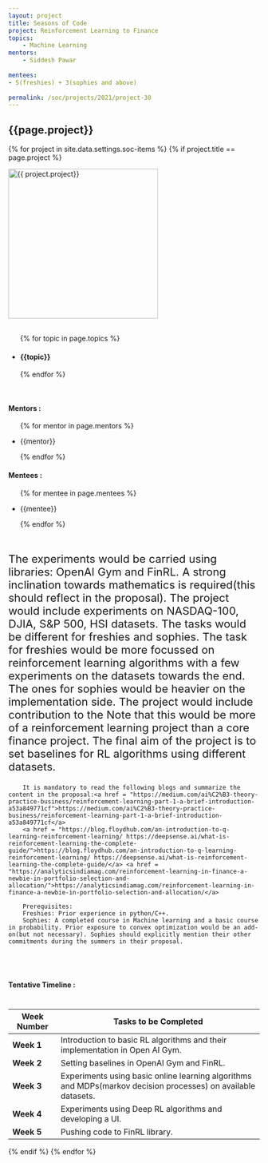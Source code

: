 ```yaml
---
layout: project
title: Seasons of Code
project: Reinforcement Learning to Finance
topics:
    - Machine Learning
mentors:
    - Siddesh Pawar   
    
mentees:
- 5(freshies) + 3(sophies and above)  
    
permalink: /soc/projects/2021/project-30
---
```


<h2 class="display1 m-3 p-3 text-center">{{page.project}}</h2>

{% for project in site.data.settings.soc-items %}
{% if project.title == page.project %}
<div>
    <img src="{{ site.baseurl }}/{{ project.image }}"  width = "300" height="300" alt="{{ project.project}}" class="border rounded img-soc">
</div>
<div>
    <br>
    <ul>
        {% for topic in page.topics %}
        <li><h4 class="text-primary text-center">{{topic}}</h4></li>
        {% endfor %}
    </ul>
    <br>
    <h4 class="display3  ">Mentors :</h4> 
    <ul>
        {% for mentor in page.mentors %}
        <li><p class="lead">{{mentor}}</p></li>
        {% endfor %}
    </ul>
    <h4 class="display3  ">Mentees :</h4> 
    <ul>
        {% for mentee in page.mentees %}
        <li><p class="lead">{{mentee}}</p></li>
        {% endfor %}
    </ul>
</div>
<div>
    <p class="display3" style = "font-size:22px;" >
        <br>
        The experiments would be carried using libraries: OpenAI Gym and FinRL. A strong inclination towards mathematics is required(this should reflect in the proposal). The project would include experiments on NASDAQ-100, DJIA, S&P 500, HSI datasets. The tasks would be different for freshies and sophies. The task for freshies would be more focussed on reinforcement learning algorithms with a few experiments on the datasets towards the end. The ones for sophies would be heavier on the implementation side. The project would include contribution to the Note that this would be more of a reinforcement learning project than a core finance project. The final aim of the project is to set baselines for RL algorithms using different datasets.

        It is mandatory to read the following blogs and summarize the content in the proposal:<a href = "https://medium.com/ai%C2%B3-theory-practice-business/reinforcement-learning-part-1-a-brief-introduction-a53a849771cf">https://medium.com/ai%C2%B3-theory-practice-business/reinforcement-learning-part-1-a-brief-introduction-a53a849771cf</a>
        <a href = "https://blog.floydhub.com/an-introduction-to-q-learning-reinforcement-learning/ https://deepsense.ai/what-is-reinforcement-learning-the-complete-guide/">https://blog.floydhub.com/an-introduction-to-q-learning-reinforcement-learning/ https://deepsense.ai/what-is-reinforcement-learning-the-complete-guide/</a> <a href = "https://analyticsindiamag.com/reinforcement-learning-in-finance-a-newbie-in-portfolio-selection-and-allocation/">https://analyticsindiamag.com/reinforcement-learning-in-finance-a-newbie-in-portfolio-selection-and-allocation/</a>

        Prerequisites:
        Freshies: Prior experience in python/C++.
        Sophies: A completed course in Machine learning and a basic course in probability. Prior exposure to convex optimization would be an add-on(but not necessary). Sophies should explicitly mention their other commitments during the summers in their proposal.
  </p><br>
</div>
<div>
    <h4 class="display3" style="margin:40px 0px 40px 0px;">Tentative Timeline :</h4>
    <table class="table table-striped">
  <thead>
    <tr>
      <th>Week Number</th>
      <th>Tasks to be Completed</th>
    </tr>
  </thead>
  <tbody>
    <tr>
      <td><strong>Week 1</strong></td>
      <td>Introduction to basic RL algorithms and their implementation in Open AI Gym.</td>
    </tr>
    <tr>
      <td><strong>Week 2</strong></td>
      <td>Setting baselines in OpenAI Gym and FinRL.</td>
    </tr>
    <tr>
      <td><strong>Week 3</strong></td>
      <td>Experiments using basic online learning algorithms and MDPs(markov decision processes) on available datasets.</td>
    </tr>
    <tr>
      <td><strong>Week 4</strong></td>
      <td>Experiments using Deep RL algorithms and developing a UI.</td>
    </tr>
    <tr>
      <td><strong>Week 5</strong></td>
      <td>Pushing code to FinRL library.</td>
    </tr>
  </tbody>
</table>
</div>

{% endif %}
{% endfor %}
